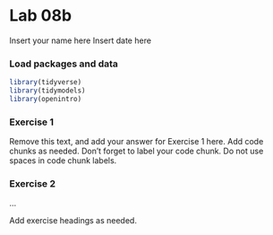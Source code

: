 Lab 08b
================
Insert your name here
Insert date here

### Load packages and data

``` r
library(tidyverse) 
library(tidymodels)
library(openintro)
```

### Exercise 1

Remove this text, and add your answer for Exercise 1 here. Add code
chunks as needed. Don’t forget to label your code chunk. Do not use
spaces in code chunk labels.

### Exercise 2

…

Add exercise headings as needed.
